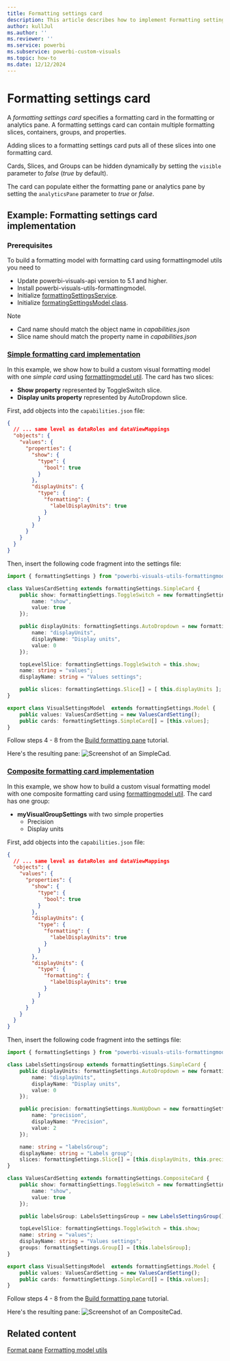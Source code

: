 ```yaml
---
title: Formatting settings card
description: This article describes how to implement Formatting settings card in custom visuals using the formatting model utils
author: kullJul
ms.author: ''
ms.reviewer: ''
ms.service: powerbi
ms.subservice: powerbi-custom-visuals
ms.topic: how-to
ms.date: 12/12/2024
---
```


# Formatting settings card

A *formatting settings card* specifies a formatting card in the formatting or analytics pane. A formatting settings card can contain multiple formatting slices, containers, groups, and properties.

Adding slices to a formatting settings card puts all of these slices into one formatting card.

Cards, Slices, and Groups can be hidden dynamically by setting the `visible` parameter to *false* (*true* by default).

The card can populate either the formatting pane or analytics pane by setting the `analyticsPane` parameter to *true* or *false*.

## Example: Formatting settings card implementation

### Prerequisites

To build a formatting model with formatting card using formattingmodel utils you need to 
* Update powerbi-visuals-api version to 5.1 and higher.
* Install powerbi-visuals-utils-formattingmodel.
* Initialize [formattingSettingsService](utils-formatting-model.md#formatting-settings-service).
* Initialize [formatingSettingsModel class](utils-formatting-model.md#formatting-settings-model).

> [!NOTE]
> * Card name should match the object name in *capabilities.json*
> * Slice name should match the property name in *capabilities.json*

### [Simple formatting card implementation](#tab/simpleCard)

In this example, we show how to build a custom visual formatting model with one *simple card* using [formattingmodel util](utils-formatting-model.md). 
The card has two slices:

* **Show property** represented by ToggleSwitch slice.
* **Display units property** represented by AutoDropdown slice.

First, add objects into the `capabilities.json` file:

```json
{
  // ... same level as dataRoles and dataViewMappings
  "objects": {
    "values": {
      "properties": {
        "show": {
          "type": {
            "bool": true
          }
        },
        "displayUnits": {
          "type": {
            "formatting": {
              "labelDisplayUnits": true
            }
          }
        }
      }
    }
  }
}
```
Then, insert the following code fragment into the settings file:

```typescript
import { formattingSettings } from "powerbi-visuals-utils-formattingmodel";

class ValuesCardSetting extends formattingSettings.SimpleCard {
    public show: formattingSettings.ToggleSwitch = new formattingSettings.ToggleSwitch({
        name: "show",
        value: true
    });

    public displayUnits: formattingSettings.AutoDropdown = new formattingSettings.AutoDropdown({
        name: "displayUnits",
        displayName: "Display units",
        value: 0
    });

    topLevelSlice: formattingSettings.ToggleSwitch = this.show;
    name: string = "values";
    displayName: string = "Values settings";

    public slices: formattingSettings.Slice[] = [ this.displayUnits ];
}

export class VisualSettingsModel  extends formattingSettings.Model {
    public values: ValuesCardSetting = new ValuesCardSetting();
    public cards: formattingSettings.SimpleCard[] = [this.values];
}
```

Follow steps 4 - 8 from the [Build formatting pane](utils-formatting-model.md#build-formatting-pane-model-using-formattingmodel-utils) tutorial.

Here's the resulting pane:
![Screenshot of an SimpleCad.](media/format-pane/simple-card.png)

### [Composite formatting card implementation](#tab/compositeCard)

In this example, we show how to build a custom visual formatting model with one composite formatting card using [formattingmodel util](utils-formatting-model.md). 
The card has one group:

* **myVisualGroupSettings** with two simple properties
  * Precision
  * Display units

First, add objects into the `capabilities.json` file:

```json
{
  // ... same level as dataRoles and dataViewMappings
  "objects": {
    "values": {
      "properties": {
        "show": {
          "type": {
            "bool": true
          }
        },
        "displayUnits": {
          "type": {
            "formatting": {
              "labelDisplayUnits": true
            }
          }
        },
        "displayUnits": {
          "type": {
            "formatting": {
              "labelDisplayUnits": true
            }
          }
        }
      }
    }
  }
}
```
Then, insert the following code fragment into the settings file:

```typescript
import { formattingSettings } from "powerbi-visuals-utils-formattingmodel";

class LabelsSettingsGroup extends formattingSettings.SimpleCard {
    public displayUnits: formattingSettings.AutoDropdown = new formattingSettings.AutoDropdown({
        name: "displayUnits",
        displayName: "Display units",
        value: 0
    });

    public precision: formattingSettings.NumUpDown = new formattingSettings.NumUpDown({
        name: "precision",
        displayName: "Precision",
        value: 2
    });

    name: string = "labelsGroup";
    displayName: string = "Labels group";
    slices: formattingSettings.Slice[] = [this.displayUnits, this.precision];
}

class ValuesCardSetting extends formattingSettings.CompositeCard {
    public show: formattingSettings.ToggleSwitch = new formattingSettings.ToggleSwitch({
        name: "show",
        value: true
    });

    public labelsGroup: LabelsSettingsGroup = new LabelsSettingsGroup();

    topLevelSlice: formattingSettings.ToggleSwitch = this.show;
    name: string = "values";
    displayName: string = "Values settings";
    groups: formattingSettings.Group[] = [this.labelsGroup];
}

export class VisualSettingsModel  extends formattingSettings.Model {
    public values: ValuesCardSetting = new ValuesCardSetting();
    public cards: formattingSettings.SimpleCard[] = [this.values];
}
```

Follow steps 4 - 8 from the [Build formatting pane](utils-formatting-model.md#build-formatting-pane-model-using-formattingmodel-utils) tutorial.

Here's the resulting pane:
![Screenshot of an CompositeCad.](media/format-pane/composite-card.png)

## Related content

[Format pane](format-pane-general.md)
[Formatting model utils](utils-formatting-model.md)
